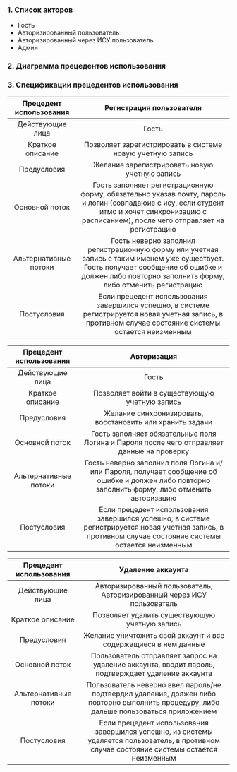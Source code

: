 ### 1. Список акторов
* Гость
* Авторизированный пользователь
* Авторизированный через ИСУ пользователь 
* Админ

### 2. Диаграмма прецедентов использования

### 3. Спецификации прецедентов использования

| Прецедент использования | Регистрация пользователя |
| :---: | :---: | 
| Действующие лица | Гость | 
| Краткое описание | Позволяет зарегистрировать в системе новую учетную запись | 
| Предусловия | Желание зарегистрировать новую учетную запись |
| Основной поток | Гость заполняет регистрационную форму, обязательно указав почту, пароль и логин (совпадаюие с ису, если студент итмо и хочет синхронизацию с расписанием), после чего отправляет на регистрацию | 
| Альтернативные потоки | Гость неверно заполнил регистрационную форму или учетная запись с таким именем уже существует. Гость получает сообщение об ошибке и должен либо повторно заполнить форму, либо отменить регистрацию |
| Постусловия | Если прецедент использования завершился успешно, в системе регистрируется новая учетная запись, в противном случае состояние системы остается неизменным | 

| Прецедент использования | Авторизация |
| :---: | :---: | 
| Действующие лица | Гость | 
| Краткое описание | Позволяет войти в существующую учетную запись | 
| Предусловия | Желание синхронизировать, восстановить или хранить задачи |
| Основной поток | Гость заполняет обязательные поля Логина и Пароля после чего отправляет данные на проверку | 
| Альтернативные потоки | Гость неверно заполнил поля Логина и/или Пароля, получает сообщение об ошибке и должен либо повторно заполнить форму, либо отменить авторизацию |
| Постусловия | Если прецедент использования завершился успешно, в системе регистрируется новая учетная запись, в противном случае состояние системы остается неизменным |

| Прецедент использования | Удаление аккаунта |
| :---: | :---: | 
| Действующие лица | Авторизированный пользователь, Авторизированный через ИСУ пользователь | 
| Краткое описание | Позволяет удалить существующую учетную запись | 
| Предусловия | Желание уничтожить свой аккаунт и все содержащиеся в нем данные |
| Основной поток | Пользователь отправляет запрос на удаление аккаунта, вводит пароль, подтверждает удаление аккаунта | 
| Альтернативные потоки | Пользователь неверно ввел пароль/не подтвердил удаление, должен либо повторно выполнить процедуру, либо дальше пользоваться приложением |
| Постусловия | Если прецедент использования завершился успешно, из системы удаляется пользователь, в противном случае состояние системы остается неизменным |
